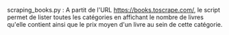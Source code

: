 scraping_books.py : A partit de l'URL https://books.toscrape.com/, le script permet de lister toutes les catégories en affichant le nombre de livres qu'elle contient ainsi que le prix moyen d'un livre au sein de cette catégorie.
